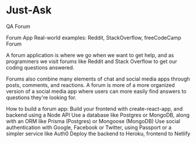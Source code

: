 # Just-Ask
QA Forum

Forum App
Real-world examples: Reddit, StackOverflow, freeCodeCamp Forum

A forum application is where we go when we want to get help, and as programmers we visit forums like Reddit and Stack Overflow to get our coding questions answered.

Forums also combine many elements of chat and social media apps through posts, comments, and reactions. A forum is more of a more organized version of a social media app where users can more easily find answers to questions they're looking for.

How to build a forum app:
Build your frontend with create-react-app, and backend using a Node API
Use a database like Postgres or MongoDB, along with an ORM like Prisma (Postgres) or Mongoose (MongoDB)
Use social authentication with Google, Facebook or Twitter, using Passport or a simpler service like Auth0
Deploy the backend to Heroku, frontend to Netlify
